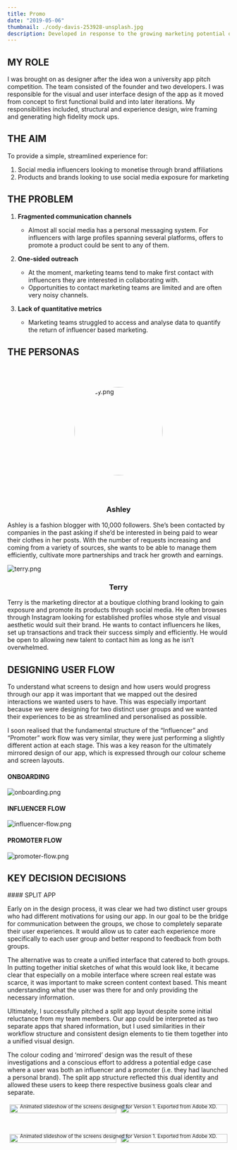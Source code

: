 ```yaml
---
title: Promo
date: "2019-05-06"
thumbnail: ./cody-davis-253928-unsplash.jpg
description: Developed in response to the growing marketing potential of personal branding on social media platforms, Promo manages the interactions between social influencers and product marketing teams.
---
```


## MY ROLE

I was brought on as designer after the idea won a university app pitch competition. The team consisted of the founder and two developers. I was responsible for the visual and user interface design of the app as it moved from concept to first functional build and into later iterations. My responsibilities included, structural and experience design, wire framing and generating high fidelity mock ups.

## THE AIM

To provide a simple, streamlined experience for:

<ol>
    <li>Social media influencers looking to monetise through brand affiliations</li>
    <li>Products and brands looking to use social media exposure for marketing</li>
</ol>

## THE PROBLEM

<ol>
    <li><p style="font-weight: bold">Fragmented communication channels</p>
        <ul>
            <li>Almost all social media has a personal messaging system. For influencers with large profiles spanning several platforms, offers to promote a product could be sent to any of them.</li>
        </ul>
    </li>
    <li><p style="font-weight: bold">One-sided outreach</p>
        <ul>
            <li>At the moment, marketing teams tend to make first contact with influencers they are interested in collaborating with.</li>
            <li>Opportunities to contact marketing teams are limited and are often very noisy channels.</li>
        </ul>
    </li>
    <li><p style="font-weight: bold">Lack of quantitative metrics</p>
        <ul>
            <li>Marketing teams struggled to access and analyse data to quantify the return of influencer based marketing.</li>
        </ul>
    </li>
</ol>

## THE PERSONAS

<p>
  <a class="gatsby-resp-image-link" href="/static/6e72793e59818a9167aee13884f7aa5b/7d71f/ashley.png" style="display: block" target="_blank" rel="noopener">
  <span class="gatsby-resp-image-wrapper" style="position: relative; display: block; margin: 7vw 0; max-width: 200px; margin-left: auto; margin-right: auto;">
    <span class="gatsby-resp-image-background-image" style="padding-bottom: 100%; position: relative; bottom: 0; left: 0;border-radius: 50%; background-size: cover; display: block;">
      <picture>
        <source srcset="/static/6e72793e59818a9167aee13884f7aa5b/91344/ashley.webp 200w" sizes="(max-width: 200px) 100vw, 200px" type="image/webp">
        <source srcset="/static/6e72793e59818a9167aee13884f7aa5b/7d71f/ashley.png 200w" sizes="(max-width: 200px) 100vw, 200px" type="image/png">
        <img class="gatsby-resp-image-image" style="width: 100%;height: 100%;margin: 0;vertical-align: middle;position: absolute;top: 0;left: 0;border-radius: 50%;background: transparent;box-shadow: transparent;" src="/static/6e72793e59818a9167aee13884f7aa5b/7d71f/ashley.png" alt="ashley.png" title="">
      </picture>
      </span>
  </span>
  
  </a>
</p>

<center><h3>Ashley</h3></center>

Ashley is a fashion blogger with 10,000 followers. She’s been contacted by companies in the past asking if she’d be interested in being paid to wear their clothes in her posts. With the number of requests increasing and coming from a variety of sources, she wants to be able to manage them efficiently, cultivate more partnerships and track her growth and earnings.

![terry.png](./terry.png)

<center><h3>Terry</h3></center>

Terry is the marketing director at a boutique clothing brand looking to gain exposure and promote its products through social media. He often browses through Instagram looking for established profiles whose style and visual aesthetic would suit their brand. He wants to contact influencers he likes, set up transactions and track their success simply and efficiently. He would be open to allowing new talent to contact him as long as he isn’t overwhelmed.

## DESIGNING USER FLOW

To understand what screens to design and how users would progress through our app it was important that we mapped out the desired interactions we wanted users to have. This was especially important because we were designing for two distinct user groups and we wanted their experiences to be as streamlined and personalised as possible.

I soon realised that the fundamental structure of the “Influencer” and “Promoter” work flow was very similar, they were just performing a slightly different action at each stage. This was a key reason for the ultimately mirrored design of our app, which is expressed through our colour scheme and screen layouts.

#### ONBOARDING

![onboarding.png](./onboarding.png)

#### INFLUENCER FLOW

![influencer-flow.png](./influencer-flow.png)

#### PROMOTER FLOW

![promoter-flow.png](./promoter-flow.png)

## KEY DECISION DECISIONS

#### SPLIT APP

Early on in the design process, it was clear we had two distinct user groups who had different motivations for using our app. In our goal to be the bridge for communication between the groups, we chose to completely separate their user experiences. It would allow us to cater each experience more specifically to each user group and better respond to feedback from both groups.

The alternative was to create a unified interface that catered to both groups. In putting together initial sketches of what this would look like, it became clear that especially on a mobile interface where screen real estate was scarce, it was important to make screen content context based. This meant understanding what the user was there for and only providing the necessary information.

Ultimately, I successfully pitched a split app layout despite some initial reluctance from my team members. Our app could be interpreted as two separate apps that shared information, but I used similarities in their workflow structure and consistent design elements to tie them together into a unified visual design.

The colour coding and ‘mirrored’ design was the result of these investigations and a conscious effort to address a potential edge case where a user was both an influencer and a promoter (i.e. they had launched a personal brand). The split app structure reflected this dual identity and allowed these users to keep there respective business goals clear and separate.

<div style="display: flex;">
  <div style="flex: 50%; padding: 5px;">
    <img src="./manage-offers.png" style="width:100%">
  </div>
  <div style="flex: 50%; padding: 5px;">
    <img src="./manage-bids-business.png" style="width:100%">
  </div>
</div>

<p align="center" style="font-size: 0.8em; position: relative; top: -4vw;">Animated slideshow of the screens designed for Version 1. Exported from Adobe XD.</p>

<div style="display: flex;">
  <div style="flex: 50%; padding: 5px;">
    <img src="./view-offer.png" style="width:100%">
  </div>
  <div style="flex: 50%; padding: 5px;">
    <img src="./view-bid.png" style="width:100%">
  </div>
</div>

<p align="center" style="font-size: 0.8em; position: relative; top: -4vw;">Animated slideshow of the screens designed for Version 1. Exported from Adobe XD.</p>
